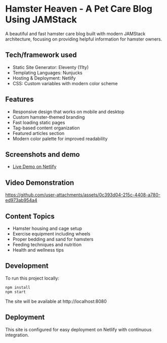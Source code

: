 # Hamster Heaven - A Pet Care Blog Using JAMStack

A beautiful and fast hamster care blog built with modern JAMStack architecture, focusing on providing helpful information for hamster owners.

## Tech/framework used
- Static Site Generator: Eleventy (11ty)
- Templating Languages: Nunjucks
- Hosting & Deployment: Netlify
- CSS: Custom variables with modern color scheme

## Features
- Responsive design that works on mobile and desktop
- Custom hamster-themed branding
- Fast loading static pages
- Tag-based content organization
- Featured articles section
- Modern color palette for improved readability

## Screenshots and demo
- [Live Demo on Netlify](https://11tyjamstackcms.netlify.app/)

## Video Demonstration
https://github.com/user-attachments/assets/0c393d04-215c-4408-a780-ed973ab954a4

## Content Topics
- Hamster housing and cage setup
- Exercise equipment including wheels
- Proper bedding and sand for hamsters
- Feeding techniques and nutrition
- Health and wellness tips

## Development
To run this project locally:

```
npm install
npm start
```

The site will be available at http://localhost:8080

## Deployment
This site is configured for easy deployment on Netlify with continuous integration.

